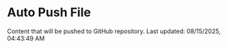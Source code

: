# Auto Push File

Content that will be pushed to GitHub repository.
Last updated: 08/15/2025, 04:43:49 AM